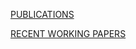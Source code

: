 <html>

<body>

<p> <p><a href="https://fergalmccann.github.io/publications/Published_Work">PUBLICATIONS</a> </p>

 <p><a href="https://fergalmccann.github.io/publications/Work_in_Progress">RECENT WORKING PAPERS</a> </p>
  
</body>


</html>
